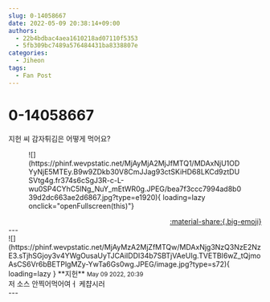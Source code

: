 ```yaml
---
slug: 0-14058667
date: 2022-05-09 20:38:14+09:00
authors:
  - 22b4bdbac4aea1610218ad07110f5353
  - 5fb309bc7489a576484431ba8338807e
categories:
  - Jiheon
tags:
  - Fan Post
---
```


# 0-14058667

<div class="post-container" markdown="1">
<div class="content-container md-sidebar__scrollwrap" markdown="1">

지헌 씨 감자튀김은 어떻게 먹어요?
<figure markdown="1">
![](https://phinf.wevpstatic.net/MjAyMjA2MjJfMTQ1/MDAxNjU1ODYyNjE5MTEy.B9w9ZDkb30V8CmJJag93ctSKiHD68LKCd9ztDUSVtg4g.fr374s6cSgJ3R-c-L-wu0SP4CYhC5lNg_NuY_mEtWR0g.JPEG/bea7f3ccc7994ad8b039d2dc663ae2d6867.jpg?type=e1920){ loading=lazy onclick="openFullscreen(this)"}
</figure>


</div>
</div>

<div style="text-align: right;" markdown="1">
<a href="https://weverse.io/fromis9/fanpost/0-14058667" style="text-align: right;">:material-share:{.big-emoji}</a>
</div>
---

<div class="comments-container md-sidebar__scrollwrap" markdown="1">
<div class="comment" markdown="1">
<div class='id-container' markdown="1">
![](https://phinf.wevpstatic.net/MjAyMzA2MjZfMTQw/MDAxNjg3NzQ3NzE2NzE3.sTjhSGjoy3v4YWgOusaUyTJCAiIDDI34b7SBTjVAeUIg.TVETBI6wZ_tQjmoAsCS6Vr6bBETPlgMZy-YwTa6Gs0wg.JPEG/image.jpg?type=s72){ loading=lazy }
**<span class="artist">지헌</span>** <small>May 09 2022, 20:39</small><br>
</div>
<div class='comment-body' markdown="1">
저 소스 안찍어먹어여ㅓ 케챱시러
</div>
</div>
</div>
---
